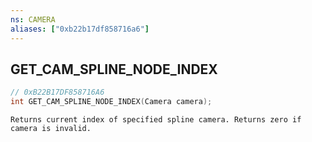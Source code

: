 ```yaml
---
ns: CAMERA
aliases: ["0xb22b17df858716a6"]
---
```

## GET_CAM_SPLINE_NODE_INDEX

```c
// 0xB22B17DF858716A6
int GET_CAM_SPLINE_NODE_INDEX(Camera camera);
```

```
Returns current index of specified spline camera. Returns zero if camera is invalid.
```
